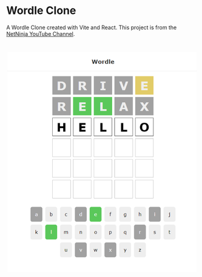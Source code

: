 # Wordle Clone

A Wordle Clone created with Vite and React. This project is from the [NetNinja YouTube Channel](https://www.youtube.com/watch?v=ZSWl5UwhHcs&list=PL4cUxeGkcC9gXdVXVJBmHpSI7zCEcjLUX&index=1).

<img src="./src/assets/app-preview.png" width="500" style="display:block; margin: 40px auto" />
